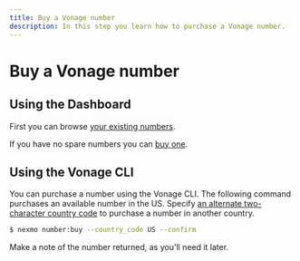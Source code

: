 ```yaml
---
title: Buy a Vonage number
description: In this step you learn how to purchase a Vonage number.
---
```


# Buy a Vonage number 

## Using the Dashboard

First you can browse [your existing numbers](https://dashboard.nexmo.com/your-numbers).

If you have no spare numbers you can [buy one](https://dashboard.nexmo.com/buy-numbers).

## Using the Vonage CLI

You can purchase a number using the Vonage CLI. The following command purchases an available number in the US. Specify [an alternate two-character country code](https://www.iban.com/country-codes) to purchase a number in another country.

```bash
$ nexmo number:buy --country_code US --confirm
```

Make a note of the number returned, as you'll need it later.
